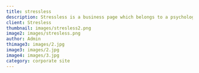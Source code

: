 ```yaml
---
title: stressless
description: Stressless is a business page which belongs to a psychology. It also has features typical for a lead generation landing page. This multilanguage service contains also a blog and a very intuitive management system.
client: Stresless
thumbnail: images/stresless2.png
image2: images/stresless.png
author: Admin
thimage3: images/2.jpg
image3: images/2.jpg
image4: images/3.jpg
category: corporate site
---
```

